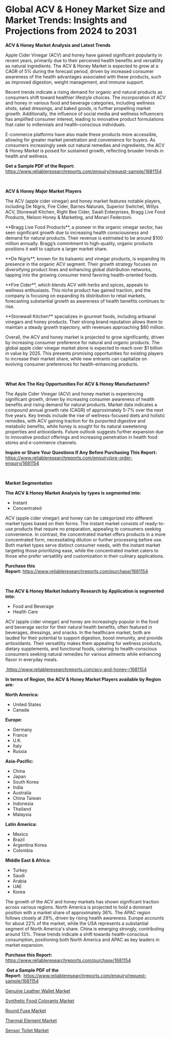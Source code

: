 <p><h1>Global ACV & Honey Market Size and Market Trends: Insights and Projections from 2024 to 2031</h1></p><p><strong>ACV & Honey Market Analysis and Latest Trends</strong></p>
<p><p>Apple Cider Vinegar (ACV) and honey have gained significant popularity in recent years, primarily due to their perceived health benefits and versatility as natural ingredients. The ACV & Honey Market is expected to grow at a CAGR of 5% during the forecast period, driven by increased consumer awareness of the health advantages associated with these products, such as improved digestion, weight management, and immune support.</p><p>Recent trends indicate a rising demand for organic and natural products as consumers shift toward healthier lifestyle choices. The incorporation of ACV and honey in various food and beverage categories, including wellness shots, salad dressings, and baked goods, is further propelling market growth. Additionally, the influence of social media and wellness influencers has amplified consumer interest, leading to innovative product formulations that cater to millennials and health-conscious individuals.</p><p>E-commerce platforms have also made these products more accessible, allowing for greater market penetration and convenience for buyers. As consumers increasingly seek out natural remedies and ingredients, the ACV & Honey Market is poised for sustained growth, reflecting broader trends in health and wellness.</p></p>
<p><strong>Get a Sample PDF of the Report:&nbsp;</strong> <a href="https://www.reliableresearchreports.com/enquiry/request-sample/1681154?utm_campaign=1399&utm_medium=2&utm_source=Github&utm_content=ia&utm_term=04102024&utm_id=acv-honey">https://www.reliableresearchreports.com/enquiry/request-sample/1681154</a></p>
<p>&nbsp;</p>
<p><strong>ACV & Honey Major Market Players</strong></p>
<p><p>The ACV (apple cider vinegar) and honey market features notable players, including De Nigris, Fire Cider, Barnes Naturals, Superior Switchel, Willys ACV, Stonewall Kitchen, Right Bee Cider, Swati Enterprises, Bragg Live Food Products, Nelson Honey & Marketing, and Monari Federzoni. </p><p>**Bragg Live Food Products**, a pioneer in the organic vinegar sector, has seen significant growth due to increasing health consciousness and demand for natural products. Their revenue is estimated to be around $100 million annually. Bragg’s commitment to high-quality, organic products positions it well to capture a larger market share.</p><p>**De Nigris**, known for its balsamic and vinegar products, is expanding its presence in the organic ACV segment. Their growth strategy focuses on diversifying product lines and enhancing global distribution networks, tapping into the growing consumer trend favoring health-oriented foods.</p><p>**Fire Cider**, which blends ACV with herbs and spices, appeals to wellness enthusiasts. This niche product has gained traction, and the company is focusing on expanding its distribution to retail markets, forecasting substantial growth as awareness of health benefits continues to rise.</p><p>**Stonewall Kitchen** specializes in gourmet foods, including artisanal vinegars and honey products. Their strong brand reputation allows them to maintain a steady growth trajectory, with revenues approaching $80 million.</p><p>Overall, the ACV and honey market is projected to grow significantly, driven by increasing consumer preference for natural and organic products. The global apple cider vinegar market alone is expected to reach over $1 billion in value by 2025. This presents promising opportunities for existing players to increase their market share, while new entrants can capitalize on evolving consumer preferences for health-enhancing products.</p></p>
<p>&nbsp;</p>
<p><strong>What Are The Key Opportunities For ACV & Honey Manufacturers?</strong></p>
<p><p>The Apple Cider Vinegar (ACV) and honey market is experiencing significant growth, driven by increasing consumer awareness of health benefits and rising demand for natural products. Market data indicates a compound annual growth rate (CAGR) of approximately 5-7% over the next five years. Key trends include the rise of wellness-focused diets and holistic remedies, with ACV gaining traction for its purported digestive and metabolic benefits, while honey is sought for its natural sweetening properties and antioxidants. Future outlook suggests further expansion due to innovative product offerings and increasing penetration in health food stores and e-commerce channels.</p></p>
<p><strong>Inquire or Share Your Questions If Any Before Purchasing This Report:</strong> <a href="https://www.reliableresearchreports.com/enquiry/pre-order-enquiry/1681154?utm_campaign=1399&utm_medium=2&utm_source=Github&utm_content=ia&utm_term=04102024&utm_id=acv-honey">https://www.reliableresearchreports.com/enquiry/pre-order-enquiry/1681154</a></p>
<p>&nbsp;</p>
<p><strong>Market Segmentation</strong></p>
<p><strong>The ACV & Honey Market Analysis by types is segmented into:</strong></p>
<p><ul><li>Instant</li><li>Concentrated</li></ul></p>
<p><p>ACV (apple cider vinegar) and honey can be categorized into different market types based on their forms. The instant market consists of ready-to-use products that require no preparation, appealing to consumers seeking convenience. In contrast, the concentrated market offers products in a more concentrated form, necessitating dilution or further processing before use. Both market types serve distinct consumer needs, with the instant market targeting those prioritizing ease, while the concentrated market caters to those who prefer versatility and customization in their culinary applications.</p></p>
<p><strong>Purchase this Report:&nbsp;</strong><a href="https://www.reliableresearchreports.com/purchase/1681154?utm_campaign=1399&utm_medium=2&utm_source=Github&utm_content=ia&utm_term=04102024&utm_id=acv-honey">https://www.reliableresearchreports.com/purchase/1681154</a></p>
<p>&nbsp;</p>
<p><strong>The ACV & Honey Market Industry Research by Application is segmented into:</strong></p>
<p><ul><li>Food and Beverage</li><li>Health Care</li></ul></p>
<p><p>ACV (apple cider vinegar) and honey are increasingly popular in the food and beverage sector for their natural health benefits, often featured in beverages, dressings, and snacks. In the healthcare market, both are lauded for their potential to support digestion, boost immunity, and provide antioxidants. Their versatility makes them appealing for wellness products, dietary supplements, and functional foods, catering to health-conscious consumers seeking natural remedies for various ailments while enhancing flavor in everyday meals.</p></p>
<p><a href="https://www.reliableresearchreports.com/acv-and-honey-r1681154?utm_campaign=1399&utm_medium=2&utm_source=Github&utm_content=ia&utm_term=04102024&utm_id=acv-honey">&nbsp;https://www.reliableresearchreports.com/acv-and-honey-r1681154</a></p>
<p><strong>In terms of Region, the ACV & Honey Market Players available by Region are:</strong></p>
<p>
    <p> <strong> North America: </strong>
        <ul>
            <li>United States</li>
            <li>Canada</li>
        </ul>
        </p> 
    <p> <strong> Europe: </strong>
        <ul>
            <li>Germany</li>
            <li>France</li>
            <li>U.K.</li>
            <li>Italy</li>
            <li>Russia</li>
        </ul>
        </p> 
    <p> <strong> Asia-Pacific: </strong>
        <ul>
            <li>China</li>
            <li>Japan</li>
            <li>South Korea</li>
            <li>India</li>
            <li>Australia</li>
            <li>China Taiwan</li>
            <li>Indonesia</li>
            <li>Thailand</li>
            <li>Malaysia</li>
        </ul>
        </p> 
    <p> <strong> Latin America: </strong>
        <ul>
            <li>Mexico</li>
            <li>Brazil</li>
            <li>Argentina Korea</li>
            <li>Colombia</li>
        </ul>
        </p> 
    <p> <strong> Middle East & Africa: </strong>
        <ul>
            <li>Turkey</li>
            <li>Saudi</li>
            <li>Arabia</li>
            <li>UAE</li>
            <li>Korea</li>
        </ul>
    </p>
    </p>
<p><p>The growth of the ACV and honey markets has shown significant traction across various regions. North America is projected to hold a dominant position with a market share of approximately 36%. The APAC region follows closely at 29%, driven by rising health awareness. Europe accounts for about 22% of the market, while the USA represents a substantial segment of North America's share. China is emerging strongly, contributing around 13%. These trends indicate a shift towards health-conscious consumption, positioning both North America and APAC as key leaders in market expansion.</p></p>
<p><strong>Purchase this Report: </strong><a href="https://www.reliableresearchreports.com/purchase/1681154?utm_campaign=1399&utm_medium=2&utm_source=Github&utm_content=ia&utm_term=04102024&utm_id=acv-honey">https://www.reliableresearchreports.com/purchase/1681154</a></p>
<p>&nbsp;<strong>Get a Sample PDF of the Report:&nbsp;&nbsp;</strong><a href="https://www.reliableresearchreports.com/enquiry/request-sample/1681154?utm_campaign=1399&utm_medium=2&utm_source=Github&utm_content=ia&utm_term=04102024&utm_id=acv-honey">https://www.reliableresearchreports.com/enquiry/request-sample/1681154</a></p>
<p><strong></strong></p>
<p><p><a href="https://www.linkedin.com/pulse/decoding-genuine-leather-wallet-industry-dynamics-strategic-imperatives-enbrc?utm_campaign=1399&utm_medium=2&utm_source=Github&utm_content=ia&utm_term=04102024&utm_id=acv-honey">Genuine Leather Wallet Market</a></p><p><a href="https://github.com/olyy49keyt/Market-Research-Report-List-1/blob/main/synthetic-food-colorants-market.md?utm_campaign=1399&utm_medium=2&utm_source=Github&utm_content=ia&utm_term=04102024&utm_id=acv-honey">Synthetic Food Colorants Market</a></p><p><a href="https://www.linkedin.com/pulse/global-round-fuse-market-landscape-future-trends-strategic-gaube?utm_campaign=1399&utm_medium=2&utm_source=Github&utm_content=ia&utm_term=04102024&utm_id=acv-honey">Round Fuse Market</a></p><p><a href="https://www.linkedin.com/pulse/investment-opportunities-thermal-element-sector-risk-analysis-lqmue?utm_campaign=1399&utm_medium=2&utm_source=Github&utm_content=ia&utm_term=04102024&utm_id=acv-honey">Thermal Element Market</a></p><p><a href="https://www.linkedin.com/pulse/sensor-toilet-market-global-regional-analysis-focus-end-user-iwlkc?utm_campaign=1399&utm_medium=2&utm_source=Github&utm_content=ia&utm_term=04102024&utm_id=acv-honey">Sensor Toilet Market</a></p></p>